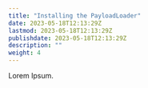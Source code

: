```yaml
---
title: "Installing the PayloadLoader"
date: 2023-05-18T12:13:29Z
lastmod: 2023-05-18T12:13:29Z
publishdate: 2023-05-18T12:13:29Z
description: ""
weight: 4
---
```


Lorem Ipsum.
